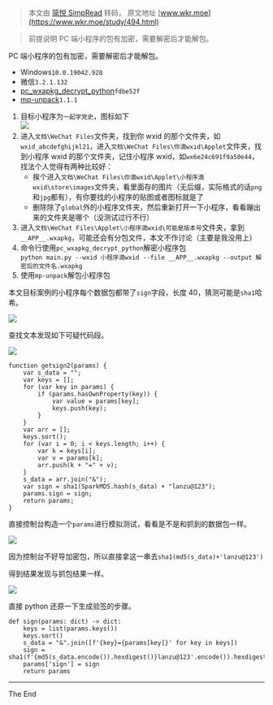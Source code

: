 > 本文由 [简悦 SimpRead](http://ksria.com/simpread/) 转码， 原文地址 [www.wkr.moe](https://www.wkr.moe/study/494.html)

> 前提说明 PC 端小程序的包有加密，需要解密后才能解包。

PC 端小程序的包有加密，需要解密后才能解包。

*   Windows`10.0.19042.928`
*   微信`3.2.1.132`
*   [pc_wxapkg_decrypt_python](https://github.com/kksanyu/pc_wxapkg_decrypt_python "pc_wxapkg_decrypt_python")`fdbe52f`
*   [mp-unpack](https://github.com/xuedingmiaojun/mp-unpack "mp-unpack")`1.1.1`

1.  目标小程序为`一起学党史`，图标如下  
    ![](https://i.loli.net/2021/04/14/BkXIoLwHeQGsf3W.png)
2.  进入`文档\WeChat Files`文件夹，找到你 wxid 的那个文件夹，如`wxid_abcdefghijkl21`，进入`文档\WeChat Files\你滴wxid\Applet`文件夹，找到小程序 wxid 的那个文件夹，记住小程序 wxid，如`wx6e24c691f9a50e44`，找法个人觉得有两种比较好：
    *   挨个进入`文档\WeChat Files\你滴wxid\Applet\小程序滴wxid\store\images`文件夹，看里面存的图片（无后缀，实际格式的话`png`和`jpg`都有），有你要找的小程序的贴图或者图标就是了
    *   删除除了`global`外的小程序文件夹，然后重新打开一下小程序，看看蹦出来的文件夹是哪个（没测试过行不行）
3.  进入`文档\WeChat Files\Applet\小程序滴wxid\可能是版本号`文件夹，拿到`__APP__.wxapkg`，可能还会有分包文件，本文不作讨论（主要是我没用上）
4.  命令行使用`pc_wxapkg_decrypt_python`解密小程序包  
    `python main.py --wxid 小程序滴wxid --file __APP__.wxapkg --output 解密后的文件名.wxapkg`
5.  使用`mp-unpack`解包小程序包

本文目标案例的小程序每个数据包都带了`sign`字段，长度 40，猜测可能是`sha1`哈希。

![](https://i.loli.net/2021/04/14/PtgWCONJhjluQdT.png)

查找文本发现如下可疑代码段。

![](https://i.loli.net/2021/04/14/KhFIJvnrX8jP5O3.png)

```
function getsign2(params) {
    var s_data = "";
    var keys = [];
    for (var key in params) {
        if (params.hasOwnProperty(key)) {
            var value = params[key];
            keys.push(key);
        }
    }
    var arr = [];
    keys.sort();
    for (var i = 0; i < keys.length; i++) {
        var k = keys[i];
        var v = params[k];
        arr.push(k + "=" + v);
    }
    s_data = arr.join("&");
    var sign = sha1(SparkMD5.hash(s_data) + "lanzu@123");
    params.sign = sign;
    return params;
}

```

直接控制台构造一个`params`进行模拟测试，看看是不是和抓到的数据包一样。

![](https://i.loli.net/2021/04/14/XoV3ihbRWGQjPuZ.png)

因为控制台不好导加密包，所以直接拿这一串去`sha1(md5(s_data)+'lanzu@123')`

得到结果发现与抓包结果一样。

![](https://i.loli.net/2021/04/14/AkYRr9gTDO7Ivjy.png)

直接 python 还原一下生成验签的步骤。

```
def sign(params: dict) -> dict:
    keys = list(params.keys())
    keys.sort()
    s_data = "&".join([f'{key}={params[key]}' for key in keys])
    sign = sha1(f'{md5(s_data.encode()).hexdigest()}lanzu@123'.encode()).hexdigest()
    params['sign'] = sign
    return params

```

* * *

The End